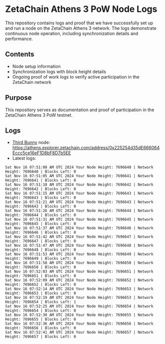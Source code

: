 # ZetaChain Athens 3 PoW Node Logs
This repository contains logs and proof that we have successfully set up and run a node on the ZetaChain Athens 3 network. The logs demonstrate continuous node operation, including synchronization details and performance.

## Contents
- Node setup information
- Synchronization logs with block height details
- Ongoing proof of work logs to verify active participation in the ZetaChain network

## Purpose
This repository serves as documentation and proof of participation in the ZetaChain Athens 3 PoW testnet.

## Logs

- [Third Bunny](https://thirdbunny.xyz/) node: https://athens.explorer.zetachain.com/address/0x225254d35dE666064Eccc5ce16eF1D8bF8D7b5EE
- Latest logs:
```
Sat Nov 16 07:51:00 AM UTC 2024 Your Node Height: 7696640 | Network Height: 7696640 | Blocks Left: 0
Sat Nov 16 07:51:05 AM UTC 2024 Your Node Height: 7696641 | Network Height: 7696641 | Blocks Left: 0
Sat Nov 16 07:51:10 AM UTC 2024 Your Node Height: 7696642 | Network Height: 7696642 | Blocks Left: 0
Sat Nov 16 07:51:15 AM UTC 2024 Your Node Height: 7696643 | Network Height: 7696643 | Blocks Left: 0
Sat Nov 16 07:51:21 AM UTC 2024 Your Node Height: 7696643 | Network Height: 7696643 | Blocks Left: 0
Sat Nov 16 07:51:26 AM UTC 2024 Your Node Height: 7696644 | Network Height: 7696644 | Blocks Left: 0
Sat Nov 16 07:51:31 AM UTC 2024 Your Node Height: 7696645 | Network Height: 7696645 | Blocks Left: 0
Sat Nov 16 07:51:37 AM UTC 2024 Your Node Height: 7696646 | Network Height: 7696646 | Blocks Left: 0
Sat Nov 16 07:51:42 AM UTC 2024 Your Node Height: 7696647 | Network Height: 7696647 | Blocks Left: 0
Sat Nov 16 07:51:47 AM UTC 2024 Your Node Height: 7696648 | Network Height: 7696648 | Blocks Left: 0
Sat Nov 16 07:51:53 AM UTC 2024 Your Node Height: 7696649 | Network Height: 7696649 | Blocks Left: 0
Sat Nov 16 07:51:58 AM UTC 2024 Your Node Height: 7696650 | Network Height: 7696650 | Blocks Left: 0
Sat Nov 16 07:52:03 AM UTC 2024 Your Node Height: 7696651 | Network Height: 7696651 | Blocks Left: 0
Sat Nov 16 07:52:09 AM UTC 2024 Your Node Height: 7696652 | Network Height: 7696652 | Blocks Left: 0
Sat Nov 16 07:52:14 AM UTC 2024 Your Node Height: 7696653 | Network Height: 7696653 | Blocks Left: 0
Sat Nov 16 07:52:19 AM UTC 2024 Your Node Height: 7696653 | Network Height: 7696654 | Blocks Left: 1
Sat Nov 16 07:52:25 AM UTC 2024 Your Node Height: 7696654 | Network Height: 7696654 | Blocks Left: 0
Sat Nov 16 07:52:30 AM UTC 2024 Your Node Height: 7696655 | Network Height: 7696655 | Blocks Left: 0
Sat Nov 16 07:52:36 AM UTC 2024 Your Node Height: 7696656 | Network Height: 7696656 | Blocks Left: 0
Sat Nov 16 07:52:41 AM UTC 2024 Your Node Height: 7696657 | Network Height: 7696657 | Blocks Left: 0
```

